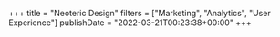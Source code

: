 +++
title = "Neoteric Design"
filters = ["Marketing", "Analytics", "User Experience"]
publishDate = "2022-03-21T00:23:38+00:00"
+++